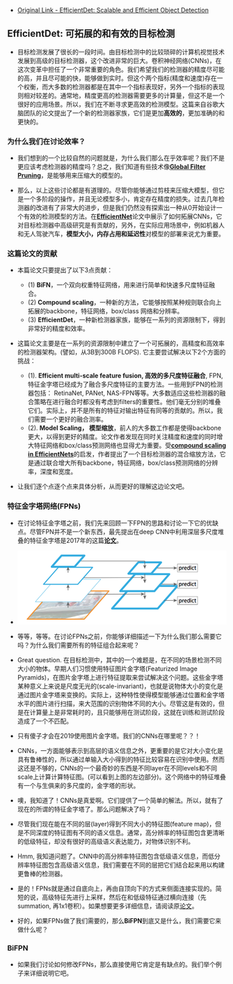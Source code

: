 - [Original Link - EfficientDet: Scalable and Efficient Object Detection](https://medium.com/@nainaakash012/efficientdet-scalable-and-efficient-object-detection-ea05ccd28427)

## EfficientDet: 可拓展的和有效的目标检测
- 目标检测发展了很长的一段时间。由目标检测中的比较琐碎的计算机视觉技术发展到高级的目标检测器，这个改进非常的巨大。卷积神经网络(CNNs)，在这次变革中担任了一个非常重要的角色。我们希望我们的检测器的精度尽可能的高，并且尽可能的快，能够做到实时。但这个两个指标(精度和速度)存在一个权衡，而大多数的检测器都是在其中一个指标表现好，另外一个指标的表现则相对较差的。通常地，精度更高的检测器需要更多的计算量，但这不是一个很好的应用场景。所以，我们在不断寻求更高效的检测模型。这篇来自谷歌大脑团队的论文提出了一个新的检测器家族，它们是更加**高效的**，更加准确的和更快的。

### 为什么我们在讨论效率？
- 我们想到的一个比较自然的问题就是，为什么我们那么在乎效率呢？我们不是更应该考虑检测器的精度吗？总之，我们知道有些技术像[**Global Filter Pruning**](https://medium.com/@nainaakash012/gate-decorator-global-filter-pruning-afc12fcc71c6)，是能够用来压缩大的模型的。

- 那么，以上这些讨论都是有道理的。尽管你能够通过剪枝来压缩大模型，但它是一个多阶段的操作，并且无论模型多小，肯定存在精度的损失。过去几年检测器的改进有了非常大的进步，但是我们仍然没有探索出一种从0开始设计一个有效的检测模型的方法。在[**EfficientNet**](https://medium.com/@nainaakash012/efficientnet-rethinking-model-scaling-for-convolutional-neural-networks-92941c5bfb95)论文中展示了如何拓展CNNs，它对目标检测器中高级研究是有贡献的，另外，在实际应用场景中，例如机器人和无人驾驶汽车，**模型大小，内存占用和延迟性**对模型的部署来说尤为重要。

### 这篇论文的贡献
- 本篇论文只要提出了以下3点贡献：
  - (1) **BiFN**，一个双向权重特征网络，用来进行简单和快速多尺度特征融合。
  - (2) **Compound scaling**，一种新的方法，它能够按照某种规则联合向上拓展的backbone，特征网络，box/class 网络和分辨率。
  - (3) **EfficientDet**，一种新检测器家族，能够在一系列的资源限制下，得到非常好的精度和效率。

- 这篇论文主要是在一系列的资源限制中建立了一个可拓展的，高精度和高效率的检测器架构。(譬如，从3B到300B FLOPS). 它主要尝试解决以下2个方面的挑战：
  - (1). **Efficient multi-scale feature fusion, 高效的多尺度特征融合**, FPN, 特征金字塔已经成为了融合多尺度特征的主要方法。一些用到FPN的检测器包括： RetinaNet, PANet, NAS-FPN等等。大多数适应这些检测器的融合策略在进行融合时都没有考虑到filters的重要性。他们毫无分别的堆叠它们。实际上，并不是所有的特征对输出特征有同等的贡献的。所以，我们需要一个更好的融合测率。
  - (2). **Model Scaling， 模型缩放**，前人的大多数工作都是使得backbone更大，以得到更好的精度。论文作者发现在同时关注精度和速度的同时增大特征网络和box/class预测网络也显得尤为重要。受[**compound scaling in EfficientNets**](https://medium.com/@nainaakash012/efficientnet-rethinking-model-scaling-for-convolutional-neural-networks-92941c5bfb95)的启发，作者提出了一个目标检测器的混合缩放方法，它是通过联合增大所有backbone，特征网络，box/class预测网络的分辨率，深度和宽度。
  
- 让我们逐个点逐个点来具体分析，从而更好的理解这边论文吧。

### 特征金字塔网络(FPNs)
- 在讨论特征金字塔之前，我们先来回顾一下FPN的思路和讨论一下它的优缺点。尽管FPN并不是一个新东西，最先提出在deep CNN中利用深层多尺度堆叠的特征金字塔是2017年的这篇[**论文**](https://zpascal.net/cvpr2017/Lin_Feature_Pyramid_Networks_CVPR_2017_paper.pdf)。

- ![Figure1. Feature Pyramid Network](../asserts/EfficientDet/FPN.png)
- 等等，等等。在讨论FPNs之前，你能够详细描述一下为什么我们那么需要它吗？为什么我们需要所有的特征组合起来呢？
- Great question. 在目标检测中，其中的一个难题是，在不同的场景检测不同大小的物体。早期人们习惯使用特征图片金字塔(Featurized Image Pyramids)，在图片金字塔上进行特征提取来尝试解决这个问题。这些金字塔某种意义上来说是尺度无光的(scale-invariant)，也就是说物体大小的变化是通过图片金字塔来变换的。实际上，这种特性使得模型能够通过位置和金字塔水平的图片进行扫描，来大范围的识别物体不同的大小。尽管这是有效的，但是在计算量上是非常耗时的，且只能够用在测试阶段，这就在训练和测试阶段造成了一个不匹配。

- 只有傻子才会在2019使用图片金字塔。我们的CNNs在哪里呢？？！

- CNNs，一方面能够表示到高层的语义信息之外，更重要的是它对大小变化是具有鲁棒性的，所以通过单输入大小得到的特征比较容易在识别中使用。然而这还是不够的，CNNs的一个最奇妙的东西是不同layer在不同levels和不同scale上计算计算特征图。(可以看到上图的左边部分)。这个网络中的特征堆叠有一个与生俱来的多尺度的，金字塔的形状。

- 噢，我知道了！CNNs是真爱啊。它们提供了一个简单的解法。所以，就有了现在的所谓的特征金字塔了。那么问题解决了吗？

- 尽管我们现在能在不同的层(layer)得到不同大小的特征图(feature map)，但是不同深度的特征图有不同的语义信息。通常，高分辨率的特征图包含更清晰的低级特征，却没有很好的高级语义表达能力，对物体识别不利。

- Hmm, 我知道问题了。CNN中的高分辨率特征图包含低级语义信息，而低分辨率特征图包含高级语义信息，我们需要在不同的层把它们结合起来用以构建更鲁棒的检测器。

- 是的！FPNs就是通过自底向上，再由自顶向下的方式来侧面连接实现的。简短的说，高级特征先进行上采样，然后在和低级特征通过横向连接（先summation, 再1x1卷积）。如果想要更多详细信息，请阅读原[论文](https://zpascal.net/cvpr2017/Lin_Feature_Pyramid_Networks_CVPR_2017_paper.pdf)。

- 好的，如果FPNs做了我们需要的，那么**BiFPN**到底又是什么，我们需要它来做什么呢？

### BiFPN
- 如果我们讨论如何修改FPNs，那么直接使用它肯定是有缺点的。我们举个例子来详细说明它吧。









